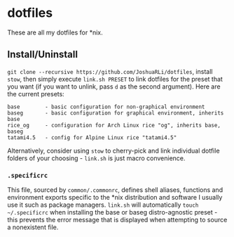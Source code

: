# dotfiles

These are all my dotfiles for *nix.


## Install/Uninstall

`git clone --recursive https://github.com/JoshuaRLi/dotfiles`, install `stow`, then simply execute `link.sh PRESET` to link dotfiles for the preset that you want (if you want to unlink, pass `d` as the second argument). Here are the current presets:

```
base        - basic configuration for non-graphical environment
baseg       - basic configuration for graphical environment, inherits base
rice_og     - configuration for Arch Linux rice "og", inherits base, baseg
tatami4.5   - config for Alpine Linux rice "tatami4.5"
```

Alternatively, consider using `stow` to cherry-pick and link individual dotfile folders of your choosing - `link.sh` is just macro convenience.


### `.specificrc`

This file, sourced by `common/.commonrc`, defines shell aliases, functions and environment exports specific to the *nix distribution and software I usually use it such as package managers. `link.sh` will automatically `touch ~/.specificrc` when installing the base or baseg distro-agnostic preset - this prevents the error message that is displayed when attempting to source a nonexistent file.
